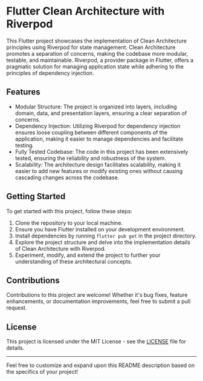 # Flutter Clean Architecture with Riverpod

This Flutter project showcases the implementation of Clean Architecture principles using Riverpod for state management. Clean Architecture promotes a separation of concerns, making the codebase more modular, testable, and maintainable. Riverpod, a provider package in Flutter, offers a pragmatic solution for managing application state while adhering to the principles of dependency injection.

## Features

- Modular Structure: The project is organized into layers, including domain, data, and presentation layers, ensuring a clear separation of concerns.
- Dependency Injection: Utilizing Riverpod for dependency injection ensures loose coupling between different components of the application, making it easier to manage dependencies and facilitate testing.
- Fully Tested Codebase: The code in this project has been extensively tested, ensuring the reliability and robustness of the system.
- Scalability: The architecture design facilitates scalability, making it easier to add new features or modify existing ones without causing cascading changes across the codebase.

## Getting Started
To get started with this project, follow these steps:

1. Clone the repository to your local machine.
2. Ensure you have Flutter installed on your development environment.
3. Install dependencies by running `flutter pub get` in the project directory.
4. Explore the project structure and delve into the implementation details of Clean Architecture with Riverpod.
5. Experiment, modify, and extend the project to further your understanding of these architectural concepts.

## Contributions
Contributions to this project are welcome! Whether it's bug fixes, feature enhancements, or documentation improvements, feel free to submit a pull request.

## License
This project is licensed under the MIT License - see the [LICENSE] file for details.

---

Feel free to customize and expand upon this README description based on the specifics of your project!

[LICENSE]: https://github.com/flutter-masters/clean-architecture-with-riverpod/blob/main/LICENCE